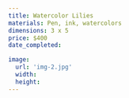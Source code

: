 ```yaml
---
title: Watercolor Lilies
materials: Pen, ink, watercolors
dimensions: 3 x 5
price: $400
date_completed:

image:
  url: 'img-2.jpg'
  width:
  height:
---
```


